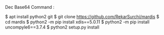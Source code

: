 Dec Base64 Command :

$ apt install python2 git 
$ git clone https://github.com/RekarSurchi/mardis
$ cd mardis
$ python2 -m pip install xdis==5.0.11 
$ python2 -m pip install uncompyle6==3.7.4
$ python2 setup.py install
